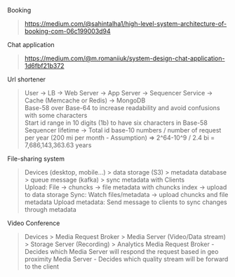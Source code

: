 Booking
> https://medium.com/@sahintalha1/high-level-system-architecture-of-booking-com-06c199003d94

Chat application
> https://medium.com/@m.romaniiuk/system-design-chat-application-1d6fbf21b372

Url shortener
> User -> LB -> Web Server -> App Server -> Sequencer Service -> Cache (Memcache or Redis) -> MongoDB  
> Base-58 over Base-64 to increase readability and avoid confusions with some characters  
> Start id range in 10 digits (1b) to have six characters in Base-58  
> Sequencer lifetime -> Total id base-10 numbers / number of request per year (200 mi per month - Assumption) => 2^64-10^9 / 2.4 bi = 7,686,143,363.63 years  

File-sharing system
> Devices (desktop, mobile...) > data storage (S3) > metadata database > queue message (kafka) > sync metadata with Clients  
> Upload: File -> chuncks -> file metadata with chuncks index -> upload to data storage
> Sync: Watch files/metadata -> upload chuncks and file metadata
> Upload metadata: Send message to clients to sync changes through metadata

Video Conference
> Devices > Media Request Broker > Media Server (Video/Data stream) > Storage Server (Recording) > Analytics
> Media Request Broker - Decides which Media Server will respond the request based in geo proximity
> Media Server - Decides which quality stream will be forward to the client